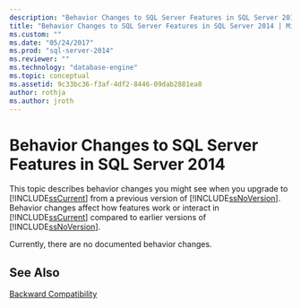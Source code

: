 ```yaml
---
description: "Behavior Changes to SQL Server Features in SQL Server 2014"
title: "Behavior Changes to SQL Server Features in SQL Server 2014 | Microsoft Docs"
ms.custom: ""
ms.date: "05/24/2017"
ms.prod: "sql-server-2014"
ms.reviewer: ""
ms.technology: "database-engine"
ms.topic: conceptual
ms.assetid: 9c33bc36-f3af-4df2-8446-09dab2881ea8
author: rothja
ms.author: jroth
---
```

# Behavior Changes to SQL Server Features in SQL Server 2014
  This topic describes behavior changes you might see when you upgrade to [!INCLUDE[ssCurrent](../includes/sscurrent-md.md)] from a previous version of [!INCLUDE[ssNoVersion](../includes/ssnoversion-md.md)]. Behavior changes affect how features work or interact in [!INCLUDE[ssCurrent](../includes/sscurrent-md.md)] compared to earlier versions of [!INCLUDE[ssNoVersion](../includes/ssnoversion-md.md)].  
  
 Currently, there are no documented behavior changes.  
  
## See Also  
 [Backward Compatibility](../../2014/getting-started/backward-compatibility.md)  
  
  
